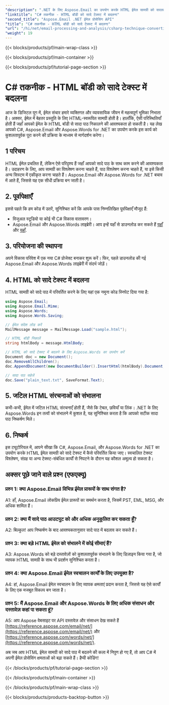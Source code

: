 ```yaml
---
"description": ".NET के लिए Aspose.Email का उपयोग करके HTML ईमेल सामग्री को सरलता से सादे टेक्स्ट में बदलना सीखें। विस्तृत गाइड और कोड। अभी एक्सप्लोर करें!"
"linktitle": "C# तकनीक - HTML बॉडी को सादे टेक्स्ट में बदलना"
"second_title": "Aspose.Email .NET ईमेल प्रोसेसिंग API"
"title": "C# तकनीक - HTML बॉडी को सादे टेक्स्ट में बदलना"
"url": "/hi/net/email-processing-and-analysis/csharp-technique-converting-html-body-to-plain-text/"
"weight": 19
---
```


{{< blocks/products/pf/main-wrap-class >}}

{{< blocks/products/pf/main-container >}}

{{< blocks/products/pf/tutorial-page-section >}}

# C# तकनीक - HTML बॉडी को सादे टेक्स्ट में बदलना


आज के डिजिटल युग में, ईमेल संचार हमारे व्यक्तिगत और व्यावसायिक जीवन में महत्वपूर्ण भूमिका निभाता है। अक्सर, ईमेल में बेहतर प्रस्तुति के लिए HTML-स्वरूपित सामग्री होती है। हालाँकि, ऐसी परिस्थितियाँ होती हैं जहाँ आपको ईमेल के HTML बॉडी से सादा पाठ निकालने की आवश्यकता हो सकती है। यह लेख आपको C#, Aspose.Email और Aspose.Words for .NET का उपयोग करके इस कार्य को कुशलतापूर्वक पूरा करने की प्रक्रिया के माध्यम से मार्गदर्शन करेगा।

## 1 परिचय

HTML ईमेल प्रचलित हैं, लेकिन ऐसे परिदृश्य हैं जहाँ आपको सादे पाठ के साथ काम करने की आवश्यकता है। उदाहरण के लिए, आप सामग्री का विश्लेषण करना चाहते हैं, पाठ विश्लेषण करना चाहते हैं, या इसे किसी अन्य सिस्टम में एकीकृत करना चाहते हैं। Aspose.Email और Aspose.Words for .NET बचाव में आते हैं, जिससे यह एक सीधी प्रक्रिया बन जाती है।

## 2. पूर्वापेक्षाएँ

इससे पहले कि हम कोड में उतरें, सुनिश्चित करें कि आपके पास निम्नलिखित पूर्वापेक्षाएँ मौजूद हैं:
- विजुअल स्टूडियो या कोई भी C# विकास वातावरण।
- Aspose.Email और Aspose.Words लाइब्रेरी। आप इन्हें यहाँ से डाउनलोड कर सकते हैं [यहाँ](https://releases.aspose.com/email/net/) और [यहाँ](https://releases.aspose.com/words/net/).

## 3. परियोजना की स्थापना

अपने विकास परिवेश में एक नया C# प्रोजेक्ट बनाकर शुरू करें। फिर, पहले डाउनलोड की गई Aspose.Email और Aspose.Words लाइब्रेरी में संदर्भ जोड़ें।

## 4. HTML को सादे टेक्स्ट में बदलना

HTML सामग्री को सादे पाठ में परिवर्तित करने के लिए यहां एक नमूना कोड स्निपेट दिया गया है:

```csharp
using Aspose.Email;
using Aspose.Email.Mime;
using Aspose.Words;
using Aspose.Words.Saving;

// ईमेल संदेश लोड करें
MailMessage message = MailMessage.Load("sample.html");

// HTML बॉडी निकालें
string htmlBody = message.HtmlBody;

// HTML को सादे टेक्स्ट में बदलने के लिए Aspose.Words का उपयोग करें
Document doc = new Document();
doc.RemoveAllChildren();
doc.AppendDocument(new DocumentBuilder().InsertHtml(htmlBody).Document, ImportFormatMode.KeepSourceFormatting);

// सादा पाठ सहेजें
doc.Save("plain_text.txt", SaveFormat.Text);
```

## 5. जटिल HTML संरचनाओं को संभालना

कभी-कभी, ईमेल में जटिल HTML संरचनाएँ होती हैं, जैसे कि टेबल, छवियाँ या लिंक। .NET के लिए Aspose.Words इन तत्वों को संभालने में कुशल है, यह सुनिश्चित करता है कि आपको सटीक सादा पाठ निष्कर्षण मिले।

## 6. निष्कर्ष

इस ट्यूटोरियल में, आपने सीखा कि C#, Aspose.Email, और Aspose.Words for .NET का उपयोग करके HTML ईमेल सामग्री को सादे टेक्स्ट में कैसे परिवर्तित किया जाए। स्वचालित टेक्स्ट विश्लेषण, संग्रह या अन्य टेक्स्ट-संबंधित कार्यों से निपटने के दौरान यह कौशल अमूल्य हो सकता है।

## अक्सर पूछे जाने वाले प्रश्न (एफएक्यू)

### प्रश्न 1: क्या Aspose.Email विभिन्न ईमेल प्रारूपों के साथ संगत है?
A1: हाँ, Aspose.Email लोकप्रिय ईमेल प्रारूपों का समर्थन करता है, जिसमें PST, EML, MSG, और अधिक शामिल हैं।

### प्रश्न 2: क्या मैं सादे पाठ आउटपुट को और अधिक अनुकूलित कर सकता हूँ?
A2: बिल्कुल! आप निष्कर्षण के बाद आवश्यकतानुसार सादे पाठ में बदलाव कर सकते हैं।

### प्रश्न 3: क्या बड़े HTML ईमेल को संभालने में कोई सीमाएं हैं?
A3: Aspose.Words को बड़े दस्तावेज़ों को कुशलतापूर्वक संभालने के लिए डिज़ाइन किया गया है, जो व्यापक HTML सामग्री के साथ भी प्रदर्शन सुनिश्चित करता है।

### प्रश्न 4: क्या Aspose.Email ईमेल स्वचालन कार्यों के लिए उपयुक्त है?
A4: हां, Aspose.Email ईमेल स्वचालन के लिए व्यापक क्षमताएं प्रदान करता है, जिससे यह ऐसे कार्यों के लिए एक मजबूत विकल्प बन जाता है।

### प्रश्न 5: मैं Aspose.Email और Aspose.Words के लिए अधिक संसाधन और दस्तावेज़ कहां पा सकता हूं?
A5: आप Aspose वेबसाइट पर API दस्तावेज़ और संसाधन देख सकते हैं [https://reference.aspose.com/email/net/](https://reference.aspose.com/email/net/) और [https://reference.aspose.com/words/net/](https://reference.aspose.com/words/net/).

अब जब आप HTML ईमेल सामग्री को सादे पाठ में बदलने की कला में निपुण हो गए हैं, तो आप C# में अपनी ईमेल प्रोसेसिंग क्षमताओं को बढ़ा सकते हैं। हैप्पी कोडिंग!

{{< /blocks/products/pf/tutorial-page-section >}}

{{< /blocks/products/pf/main-container >}}

{{< /blocks/products/pf/main-wrap-class >}}

{{< blocks/products/products-backtop-button >}}